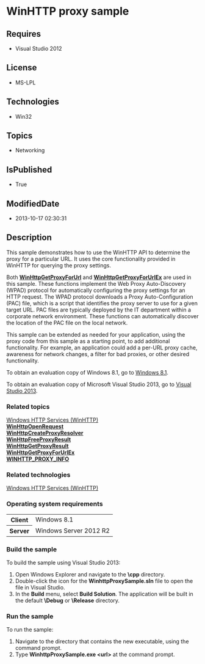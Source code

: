 # WinHTTP proxy sample
## Requires
* Visual Studio 2012
## License
* MS-LPL
## Technologies
* Win32
## Topics
* Networking
## IsPublished
* True
## ModifiedDate
* 2013-10-17 02:30:31
## Description

<div id="mainSection">
<p>This sample demonstrates how to use the WinHTTP API to determine the proxy for a particular URL. It uses the core functionality provided in WinHTTP for querying the proxy settings.
</p>
<p>Both <a href="http://msdn.microsoft.com/en-us/library/windows/desktop/aa384097">
<b>WinHttpGetProxyForUrl</b></a> and <a href="http://msdn.microsoft.com/en-us/library/windows/desktop/hh405356">
<b>WinHttpGetProxyForUrlEx</b></a> are used in this sample. These functions implement the Web Proxy Auto-Discovery (WPAD) protocol for automatically configuring the proxy settings for an HTTP request. The WPAD protocol downloads a Proxy Auto-Configuration (PAC)
 file, which is a script that identifies the proxy server to use for a given target URL. PAC files are typically deployed by the IT department within a corporate network environment. These functions can automatically discover the location of the PAC file on
 the local network.</p>
<p>This sample can be extended as needed for your application, using the proxy code from this sample as a starting point, to add additional functionality. For example, an application could add a per-URL proxy cache, awareness for network changes, a filter for
 bad proxies, or other desired functionality.</p>
<p>To obtain an evaluation copy of Windows&nbsp;8.1, go to <a href="http://go.microsoft.com/fwlink/p/?linkid=301696">
Windows&nbsp;8.1</a>.</p>
<p>To obtain an evaluation copy of Microsoft Visual Studio&nbsp;2013, go to <a href="http://go.microsoft.com/fwlink/p/?linkid=301697">
Visual Studio&nbsp;2013</a>.</p>
<h3><a id="related_topics"></a>Related topics</h3>
<dl><dt><a href="http://msdn.microsoft.com/en-us/library/windows/desktop/aa384273">Windows HTTP Services (WinHTTP)</a>
</dt><dt><a href="http://msdn.microsoft.com/en-us/library/windows/desktop/aa384099"><b>WinHttpOpenRequest</b></a>
</dt><dt><a href="http://msdn.microsoft.com/en-us/library/windows/desktop/hh405355"><b>WinHttpCreateProxyResolver</b></a>
</dt><dt><a href="http://msdn.microsoft.com/en-us/library/windows/desktop/hh707321"><b>WinHttpFreeProxyResult</b></a>
</dt><dt><a href="http://msdn.microsoft.com/en-us/library/windows/desktop/hh707322"><b>WinHttpGetProxyResult</b></a>
</dt><dt><a href="http://msdn.microsoft.com/en-us/library/windows/desktop/hh405356"><b>WinHttpGetProxyForUrlEx</b></a>
</dt><dt><a href="http://msdn.microsoft.com/en-us/library/windows/desktop/aa383912"><b>WINHTTP_PROXY_INFO</b></a>
</dt></dl>
<h3>Related technologies</h3>
<a href="http://msdn.microsoft.com/en-us/library/windows/desktop/aa384273">Windows HTTP Services (WinHTTP)</a>
<h3>Operating system requirements</h3>
<table>
<tbody>
<tr>
<th>Client</th>
<td><dt>Windows&nbsp;8.1 </dt></td>
</tr>
<tr>
<th>Server</th>
<td><dt>Windows Server&nbsp;2012&nbsp;R2 </dt></td>
</tr>
</tbody>
</table>
<h3>Build the sample</h3>
<p>To build the sample using Visual Studio&nbsp;2013:</p>
<ol>
<li>Open Windows Explorer and navigate to the <b>\cpp</b> directory. </li><li>Double-click the icon for the <b>WinhttpProxySample.sln</b> file to open the file in Visual Studio.
</li><li>In the <b>Build</b> menu, select <b>Build Solution</b>. The application will be built in the default
<b>\Debug</b> or <b>\Release</b> directory. </li></ol>
<h3>Run the sample</h3>
<p>To run the sample:</p>
<ol>
<li>Navigate to the directory that contains the new executable, using the command prompt.
</li><li>Type <b>WinhttpProxySample.exe &lt;url&gt;</b> at the command prompt. </li></ol>
</div>
